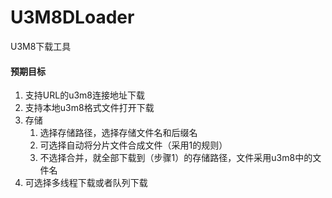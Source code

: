 # U3M8DLoader
U3M8下载工具


#### 预期目标
1. 支持URL的u3m8连接地址下载
2. 支持本地u3m8格式文件打开下载
3. 存储
    1. 选择存储路径，选择存储文件名和后缀名
    2. 可选择自动将分片文件合成文件（采用1的规则）
    3. 不选择合并，就全部下载到（步骤1）的存储路径，文件采用u3m8中的文件名
4. 可选择多线程下载或者队列下载

